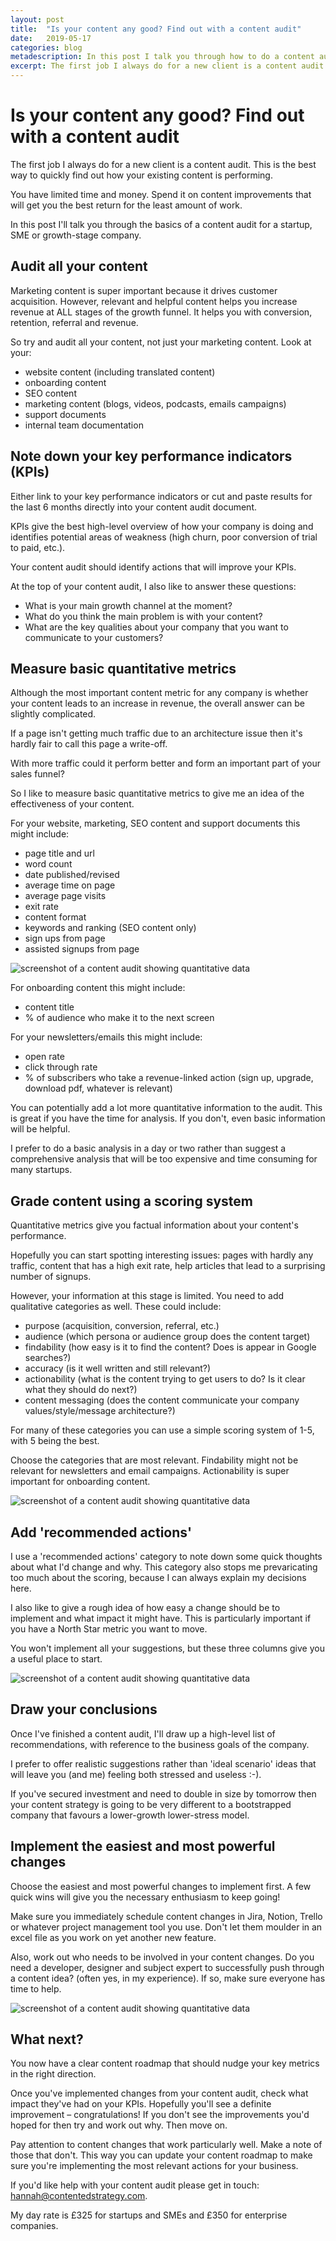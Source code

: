 ```yaml
---
layout: post
title:  "Is your content any good? Find out with a content audit"
date:   2019-05-17 
categories: blog
metadescription: In this post I talk you through how to do a content audit for a startup, SME or growth-stage company. This audit will only take 1-2 days. 
excerpt: The first job I always do for a new client is a content audit. This is the best way to quickly find out how your existing content is performing. You have limited time and money. Spend it on content improvements that will get you the best return for the least amount of work. 
---
```


# Is your content any good? Find out with a content audit

The first job I always do for a new client is a content audit. This is the best way to quickly find out how your existing content is performing. 

You have limited time and money. Spend it on content improvements that will get you the best return for the least amount of work. 

In this post I'll talk you through the basics of a content audit for a startup, SME or growth-stage company. 


## Audit all your content

Marketing content is super important because it drives customer acquisition. However, relevant and helpful content helps you increase revenue at ALL stages of the growth funnel. It helps you with conversion, retention, referral and revenue.

So try and audit all your content, not just your marketing content. Look at your: 

* website content (including translated content)
* onboarding content 
* SEO content
* marketing content (blogs, videos, podcasts, emails campaigns)
* support documents
* internal team documentation


## Note down your key performance indicators (KPIs)

Either link to your key performance indicators or cut and paste results for the last 6 months directly into your content audit document. 

KPIs give the best high-level overview of how your company is doing and identifies potential areas of weakness (high churn, poor conversion of trial to paid, etc.). 

Your content audit should identify actions that will improve your KPIs. 

At the top of your content audit, I also like to answer these questions:

* What is your main growth channel at the moment?
* What do you think the main problem is with your content?
* What are the key qualities about your company that you want to communicate to your customers?


## Measure basic quantitative metrics 

Although the most important content metric for any company is whether your content leads to an increase in revenue, the overall answer can be slightly complicated.

If a page isn't getting much traffic due to an architecture issue then it's hardly fair to call this page a write-off.

With more traffic could it perform better and form an important part of your sales funnel?

So I like to measure basic quantitative metrics to give me an idea of
the effectiveness of your content.

For your website, marketing, SEO content and support documents this might include:

* page title and url
* word count
* date published/revised
* average time on page 
* average page visits 
* exit rate 
* content format
* keywords and ranking (SEO content only)
* sign ups from page 
* assisted signups from page 

![screenshot of a content audit showing quantitative data](/images/content-audit-quantitative.png)

For onboarding content this might include:

* content title
* % of audience who make it to the next screen

For your newsletters/emails this might include:

* open rate
* click through rate
* % of subscribers who take a revenue-linked action (sign up, upgrade, download pdf, whatever is relevant)

You can potentially add a lot more quantitative information to the audit. This is great if you have the time for analysis. If you don't, even basic information will be helpful.

I prefer to do a basic analysis in a day or two rather than suggest a comprehensive analysis that will be too expensive and time consuming for many startups.


## Grade content using a scoring system

Quantitative metrics give you factual information about your content's performance.

Hopefully you can start spotting interesting issues: pages with hardly any traffic, content that has a high exit rate, help articles that lead to a surprising number of signups. 

However, your information at this stage is limited. You need to add qualitative categories as well. These could include:

* purpose (acquisition, conversion, referral, etc.)
* audience (which persona or audience group does the content target) 
* findability (how easy is it to find the content? Does is appear in Google searches?)
* accuracy (is it well written and still relevant?)
* actionability (what is the content trying to get users to do? Is it clear what they should do next?)
* content messaging (does the content communicate your company values/style/message architecture?)

For many of these categories you can use a simple scoring system of 1-5, with 5 being the best. 

Choose the categories that are most relevant. Findability might not be relevant for newsletters and email campaigns. Actionability is super important for onboarding content. 

![screenshot of a content audit showing quantitative data](/images/content-audit-qualitative.png)

## Add 'recommended actions'

I use a 'recommended actions' category to note down some quick thoughts about what I'd change and why. This category also stops me prevaricating too much about the scoring, because I can always explain my decisions here.

I also like to give a rough idea of how easy a change should be to implement and what impact it might have. This is particularly important if you have a North Star metric you want to move. 

You won't implement all your suggestions, but these three columns give you a useful place to start.

![screenshot of a content audit showing quantitative data](/images/content-audit-recommendations.png)


## Draw your conclusions

Once I've finished a content audit, I'll draw up a high-level list of recommendations, with reference to the business goals of the company. 

I prefer to offer realistic suggestions rather than 'ideal scenario' ideas that will leave you (and me) feeling both stressed and useless :-). 

If you've secured investment and need to double in size by tomorrow then your content strategy is going to be very different to a bootstrapped company that favours a lower-growth lower-stress model.   


## Implement the easiest and most powerful changes

Choose the easiest and most powerful changes to implement first. A few quick wins will give you the necessary enthusiasm to keep going!

Make sure you immediately schedule content changes in Jira, Notion, Trello or whatever project management tool you use. Don't let them moulder in an excel file as you work on yet another new feature. 

Also, work out who needs to be involved in your content changes. Do you need a developer, designer and subject expert to successfully push through a content idea? (often yes, in my experience). If so, make sure everyone has time to help. 

![screenshot of a content audit showing quantitative data](/images/content-audit-trello.png)



## What next?

You now have a clear content roadmap that should nudge your key metrics in the right direction. 

Once you've implemented changes from your content audit, check what impact they've had on your KPIs. Hopefully you'll see a definite improvement – congratulations! If you don't see the improvements you'd hoped for then try and work out why. Then move on. 

Pay attention to content changes that work particularly well. Make a note of those that don't. This way you can update your content roadmap to make sure you're implementing the most relevant actions for your business. 

If you'd like help with your content audit please get in touch: hannah@contentedstrategy.com. 

My day rate is £325 for startups and SMEs and £350 for enterprise companies. 





















